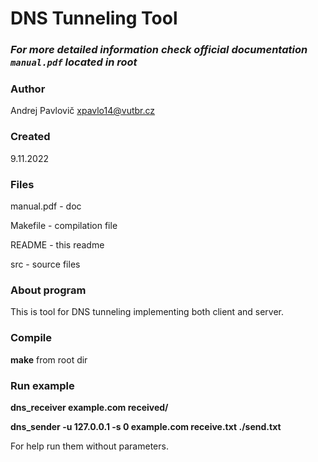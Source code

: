 # DNS Tunneling Tool

### *For more detailed information check official documentation `manual.pdf` located in root*

###  Author
Andrej Pavlovič <xpavlo14@vutbr.cz>

### Created
9.11.2022

### Files
manual.pdf  - doc

Makefile    - compilation file

README      - this readme

src         - source files

### About program
This is tool for DNS tunneling implementing both client and server.

### Compile 
**make** from root dir

### Run example
**dns_receiver example.com received/**

**dns_sender -u 127.0.0.1 -s 0 example.com receive.txt ./send.txt**

For help run them without parameters.